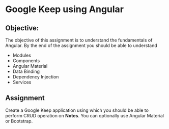 # Google Keep using Angular

## Objective:

The objective of this assignment is to understand the fundamentals of Angular. By the end of the assignment you should be able to understand
- Modules
- Components
- Angular Material
- Data Binding
- Dependency Injection
- Services

## Assignment

Create a Google Keep application using which you should be able to perform CRUD operation on **Notes**. You can optionally use Angular Material or Bootstrap.